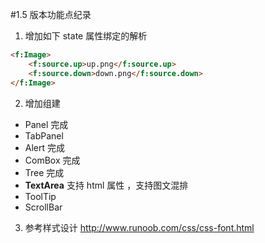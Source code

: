#1.5 版本功能点纪录
1. 增加如下 state 属性绑定的解析
```html
<f:Image>
    <f:source.up>up.png</f:source.up>
    <f:source.down>down.png</f:source.down>
</f:Image>
```

2. 增加组建
* Panel 完成
* TabPanel
* Alert 完成
* ComBox 完成
* Tree 完成
* **TextArea** 支持 html 属性 ，支持图文混排
* ToolTip
* ScrollBar


3. 参考样式设计
http://www.runoob.com/css/css-font.html